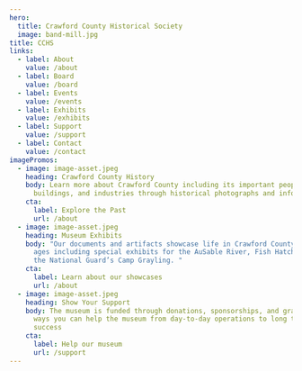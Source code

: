 ```yaml
---
hero:
  title: Crawford County Historical Society
  image: band-mill.jpg
title: CCHS
links:
  - label: About
    value: /about
  - label: Board
    value: /board
  - label: Events
    value: /events
  - label: Exhibits
    value: /exhibits
  - label: Support
    value: /support
  - label: Contact
    value: /contact
imagePromos:
  - image: image-asset.jpeg
    heading: Crawford County History
    body: Learn more about Crawford County including its important people,
      buildings, and industries through historical photographs and information.
    cta:
      label: Explore the Past
      url: /about
  - image: image-asset.jpeg
    heading: Museum Exhibits
    body: "Our documents and artifacts showcase life in Crawford County through the
      ages including special exhibits for the AuSable River, Fish Hatchery, and
      the National Guard’s Camp Grayling. "
    cta:
      label: Learn about our showcases
      url: /about
  - image: image-asset.jpeg
    heading: Show Your Support
    body: The museum is funded through donations, sponsorships, and grants. Find out
      ways you can help the museum from day-to-day operations to long term
      success
    cta:
      label: Help our museum
      url: /support
---
```

